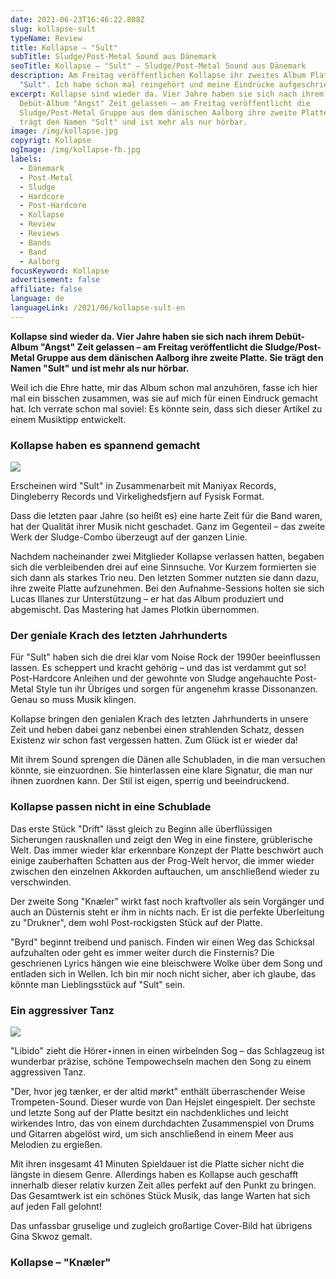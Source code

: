 ```yaml
---
date: 2021-06-23T16:46:22.808Z
slug: kollapse-sult
typeName: Review
title: Kollapse – "Sult"
subTitle: Sludge/Post-Metal Sound aus Dänemark
seoTitle: Kollapse – "Sult" – Sludge/Post-Metal Sound aus Dänemark
description: Am Freitag veröffentlichen Kollapse ihr zweites Album Platte
  "Sult". Ich habe schon mal reingehört und meine Eindrücke aufgeschrieben.
excerpt: Kollapse sind wieder da. Vier Jahre haben sie sich nach ihrem
  Debüt-Album "Angst" Zeit gelassen – am Freitag veröffentlicht die
  Sludge/Post-Metal Gruppe aus dem dänischen Aalborg ihre zweite Platte. Sie
  trägt den Namen "Sult" und ist mehr als nur hörbar.
image: /img/kollapse.jpg
copyrigt: Kollapse
ogImage: /img/kollapse-fb.jpg
labels:
  - Dänemark
  - Post-Metal
  - Sludge
  - Hardcore
  - Post-Hardcore
  - Kollapse
  - Review
  - Reviews
  - Bands
  - Band
  - Aalborg
focusKeyword: Kollapse
advertisement: false
affiliate: false
language: de
languageLink: /2021/06/kollapse-sult-en
---
```

**Kollapse sind wieder da. Vier Jahre haben sie sich nach ihrem Debüt-Album "Angst" Zeit gelassen – am Freitag veröffentlicht die Sludge/Post-Metal Gruppe aus dem dänischen Aalborg ihre zweite Platte. Sie trägt den Namen "Sult" und ist mehr als nur hörbar.**

Weil ich die Ehre hatte, mir das Album schon mal anzuhören, fasse ich hier mal ein bisschen zusammen, was sie auf mich für einen Eindruck gemacht hat. Ich verrate schon mal soviel: Es könnte sein, dass sich dieser Artikel zu einem Musiktipp entwickelt.

### Kollapse haben es spannend gemacht

![](/img/kollapse.jpeg)

Erscheinen wird "Sult" in Zusammenarbeit mit Maniyax Records, Dingleberry Records und Virkelighedsfjern auf Fysisk Format.

Dass die letzten paar Jahre (so heißt es) eine harte Zeit für die Band waren, hat der Qualität ihrer Musik nicht geschadet. Ganz im Gegenteil – das zweite Werk der Sludge-Combo überzeugt auf der ganzen Linie.

Nachdem nacheinander zwei Mitglieder Kollapse verlassen hatten, begaben sich die verbleibenden drei auf eine Sinnsuche. Vor Kurzem formierten sie sich dann als starkes Trio neu. Den letzten Sommer nutzten sie dann dazu, ihre zweite Platte aufzunehmen. Bei den Aufnahme-Sessions holten sie sich Lucas Illanes zur Unterstützung – er hat das Album produziert und abgemischt. Das Mastering hat James Plotkin übernommen.

### Der geniale Krach des letzten Jahrhunderts

Für "Sult" haben sich die drei klar vom Noise Rock der 1990er beeinflussen lassen. Es scheppert und kracht gehörig – und das ist verdammt gut so! Post-Hardcore Anleihen und der gewohnte von Sludge angehauchte Post-Metal Style tun ihr Übriges und sorgen für angenehm krasse Dissonanzen. Genau so muss Musik klingen.

Kollapse bringen den genialen Krach des letzten Jahrhunderts in unsere Zeit und heben dabei ganz nebenbei einen strahlenden Schatz, dessen Existenz wir schon fast vergessen hatten. Zum Glück ist er wieder da!

Mit ihrem Sound sprengen die Dänen alle Schubladen, in die man versuchen könnte, sie einzuordnen. Sie hinterlassen eine klare Signatur, die man nur ihnen zuordnen kann. Der Stil ist eigen, sperrig und beeindruckend.

### Kollapse passen nicht in eine Schublade

Das erste Stück "Drift" lässt gleich zu Beginn alle überflüssigen Sicherungen rausknallen und zeigt den Weg in eine finstere, grüblerische Welt. Das immer wieder klar erkennbare Konzept der Platte beschwört auch einige zauberhaften Schatten aus der Prog-Welt hervor, die immer wieder zwischen den einzelnen Akkorden auftauchen, um anschließend wieder zu verschwinden.

Der zweite Song "Knæler" wirkt fast noch kraftvoller als sein Vorgänger und auch an Düsternis steht er ihm in nichts nach. Er ist die perfekte Überleitung zu "Drukner", dem wohl Post-rockigsten Stück auf der Platte.

"Byrd" beginnt treibend und panisch. Finden wir einen Weg das Schicksal aufzuhalten oder geht es immer weiter durch die Finsternis? Die geschrienen Lyrics hängen wie eine bleischwere Wolke über dem Song und entladen sich in Wellen. Ich bin mir noch nicht sicher, aber ich glaube, das könnte man Lieblingsstück auf "Sult" sein.

### Ein aggressiver Tanz

![](/img/kollapse-2-.jpg)

"Libido" zieht die Hörer⋆innen in einen wirbelnden Sog – das Schlagzeug ist wunderbar präzise, schöne Tempowechseln machen den Song zu einem aggressiven Tanz.

"Der, hvor jeg tænker, er der altid mørkt" enthält überraschender Weise Trompeten-Sound. Dieser wurde von Dan Hejslet eingespielt. Der sechste und letzte Song auf der Platte besitzt ein nachdenkliches und leicht wirkendes Intro, das von einem durchdachten Zusammenspiel von Drums und Gitarren abgelöst wird, um sich anschließend in einem Meer aus Melodien zu ergießen.

Mit ihren insgesamt 41 Minuten Spieldauer ist die Platte sicher nicht die längste in diesem Genre. Allerdings haben es Kollapse auch geschafft innerhalb dieser relativ kurzen Zeit alles perfekt auf den Punkt zu bringen. Das Gesamtwerk ist ein schönes Stück Musik, das lange Warten hat sich auf jeden Fall gelohnt!

Das unfassbar gruselige und zugleich großartige Cover-Bild hat übrigens Gina Skwoz gemalt.

### Kollapse – "Knæler"

<YouTube id="Zw-ljb1SuoY" />